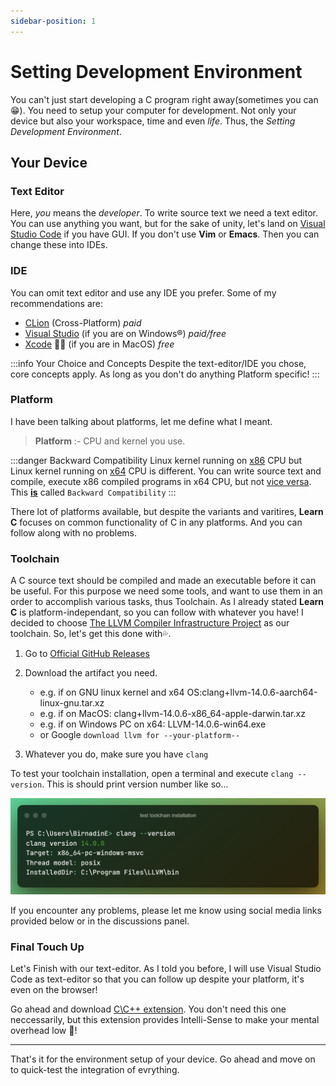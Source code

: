 ```yaml
---
sidebar-position: 1
---
```


# Setting Development Environment

You can't just start developing a C program right away(sometimes you can 😁). You need to setup your
computer for development. Not only your device but also your workspace, time and even *life*. Thus,
the *Setting Development Environment*.

## Your Device

### Text Editor

Here, *you* means the *developer*. To write source text we need a text editor. You can use anything you want,
but for the sake of unity, let's land on [Visual Studio Code](https://code.visualstudio.com/download) if you have
GUI. If you don't use **Vim** or **Emacs**. Then you can change these into IDEs.

### IDE

You can omit text editor and use any IDE you prefer. Some of my recommendations are:

- [CLion](https://www.jetbrains.com/clion/download/#section=windows) (Cross-Platform) *paid*
- [Visual Studio](https://visualstudio.microsoft.com/downloads/) (if you are on Windows&reg;) *paid/free*
- [Xcode](https://developer.apple.com/xcode/) 🤷‍♂️ (if you are in MacOS) *free*

:::info Your Choice and Concepts
Despite the text-editor/IDE you chose, core concepts apply. As long as you don't do anything
Platform specific!
:::

### Platform

I have been talking about platforms, let me define what I meant.

> **Platform** :- CPU and kernel you use.

:::danger Backward Compatibility
Linux kernel running on [x86](https://en.wikipedia.org/wiki/X86)
CPU but Linux kernel running on [x64](https://en.wikipedia.org/wiki/X86-64)
CPU is different. You can write source text and compile, execute x86 compiled programs in x64 CPU,
but not [vice versa](https://www.studytonight.com/post/x86-vs-x64-what-is-the-difference-between-x86-and-x64-architecture).
This [**is**](https://en.wikipedia.org/wiki/Backward_compatibility)
called `Backward Compatibility`
:::

There lot of platforms available, but despite the variants and varitires, **Learn C** focuses on common functionality
of C in any platforms. And you can follow along with no problems.

### Toolchain

A C source text should be compiled and made an executable before it can be useful. For this purpose we need some tools,
and want to use them in an order to accomplish various tasks, thus Toolchain. As I already stated **Learn C** is platform-independant,
so you can follow with whatever you have! I decided to choose [The LLVM Compiler Infrastructure Project](http://llvm.org/)
as our toolchain. So, let's get this done with💦.

1. Go to [Official GitHub Releases](https://github.com/llvm/llvm-project/releases/latest)
2. Download the artifact you need.
   - e.g. if on GNU linux kernel and x64 OS:clang+llvm-14.0.6-aarch64-linux-gnu.tar.xz
   - e.g. if on MacOS: clang+llvm-14.0.6-x86_64-apple-darwin.tar.xz
   - e.g. if on Windows PC on x64: LLVM-14.0.6-win64.exe
   - or Google `download llvm for --your-platform--`

3. Whatever you do, make sure you have `clang`

To test your toolchain installation, open a terminal and execute `clang --version`.
This is should print version number like so...

![Test Toolchain Installation](../img/test_toolchain_installation.png)

If you encounter any problems, please let me know using social media links provided below or in the discussions panel.

### Final Touch Up

Let's Finish with our text-editor. As I told you before, I will use Visual Studio Code as text-editor so that you can follow up
despite your platform, it's even on the browser!

Go ahead and download [C\C++ extension](https://marketplace.visualstudio.com/items?itemName=ms-vscode.cpptools). You don't need this
one neccessarily, but this extension provides Intelli-Sense to make your mental overhead low 🤯!

---

That's it for the environment setup of your device. Go ahead and move on to quick-test the integration of evrything.
